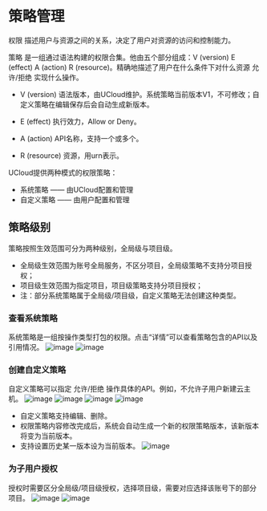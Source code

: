 # 策略管理

权限 描述用户与资源之间的关系，决定了用户对资源的访问和控制能力。

策略 是一组通过语法构建的权限合集。他由五个部分组成：V (version) E (effect) A (action) R (resource)。精确地描述了用户在什么条件下对什么资源 允许/拒绝 实现什么操作。

- V (version) 语法版本，由UCloud维护。系统策略当前版本V1，不可修改；自定义策略在编辑保存后会自动生成新版本。

- E (effect) 执行效力，Allow or Deny。

- A (action) API名称，支持一个或多个。

- R (resource) 资源，用urn表示。

UCloud提供两种模式的权限策略：

- 系统策略 —— 由UCloud配置和管理
- 自定义策略 —— 由用户配置和管理

## 策略级别
策略按照生效范围可分为两种级别，全局级与项目级。
- 全局级生效范围为账号全局服务，不区分项目，全局级策略不支持分项目授权；
- 项目级生效范围为指定项目，项目级策略支持分项目授权；
- 注：部分系统策略属于全局级/项目级，自定义策略无法创建这种类型。


### 查看系统策略
系统策略是一组按操作类型打包的权限。点击“详情”可以查看策略包含的API以及引用情况。
![image](https://user-images.githubusercontent.com/107971405/192424976-053496c1-5990-45ed-a52a-12b9a45066b1.png)
![image](https://user-images.githubusercontent.com/107971405/192425557-6024d261-21f3-4efc-9973-ad553c25f082.png)


### 创建自定义策略
自定义策略可以指定 允许/拒绝 操作具体的API。例如，不允许子用户新建云主机。
![image](https://user-images.githubusercontent.com/107971405/192424035-b988518c-b9db-4cf3-8199-f17c5919fb2f.png)
![image](https://user-images.githubusercontent.com/107971405/192424165-e41d1b3e-a583-48a8-a44f-45397b99c5f4.png)
![image](https://user-images.githubusercontent.com/107971405/192424241-259de94e-8767-4be7-8bd3-6ad45cb3ffaf.png)
![image](https://user-images.githubusercontent.com/107971405/192424495-51f4673c-8989-4e79-aa3b-7c146378734a.png)

- 自定义策略支持编辑、删除。
- 权限策略内容修改完成后，系统会自动生成一个新的权限策略版本，该新版本将变为当前版本。
- 支持设置历史某一版本设为当前版本。
![image](https://user-images.githubusercontent.com/107971405/192424539-9a861b86-8a40-4d4f-abef-8e631b7546d3.png)
 

### 为子用户授权
授权时需要区分全局级/项目级授权，选择项目级，需要对应选择该账号下的部分项目。
![image](https://user-images.githubusercontent.com/107971405/192424764-1826d2b6-2d05-4d05-84dc-c185a394a6ca.png)
![image](https://user-images.githubusercontent.com/107971405/192424841-f3f3664e-8b48-4148-95ca-1d512d4b1070.png)
